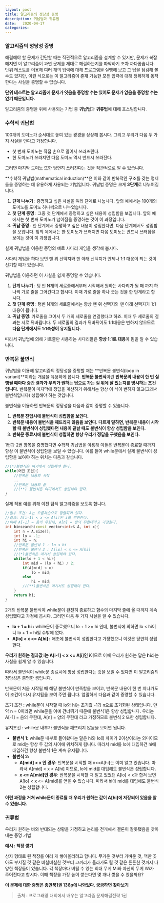 ```yaml
---
layout: post
title: 알고리즘의 정당성 증명
description: 귀납법과 귀류법
date:   2020-04-17
categories:
---
```

### 알고리즘의 정당성 증명

해결해야 할 문제가 간단할 때는 직관적으로 알고리즘을 설계할 수 있지만, 문제가 복잡해지면 이 알고리즘이 과연 문제를 제대로 해결하는지를 파악하기 조차 까다롭습니다. 단위 테스트를 이용해 여러 개의 입력에 대해 프로그램을 실행해 보고 그 답을 점검해 볼 수도 있지만, 이런 식으로는 이 알고리즘이 존재 가능한 모든 입력에 대해 정확하게 동작한다는 사실을 증명할 수 없습니다. 

**단위 테스트는 알고리즘에 문제가 잇음을 증명할 수는 있어도 문제가 없음을 증명할 수는 없기 때문입니다.**



알고리즘의 증명을 위해 사용되는 기법 중 **귀납법**과 **귀류법**에 대해 포스팅합니다.



### 수학적 귀납법

100개의 도미노가 순서대로 놓여 있는 광경을 상상해 봅시다. 그리고 우리가 다음 두 가지 사실을 안다고 가정합니다.



- 첫 번째 도미노는 직접 손으로 밀어서 쓰러뜨린다.
- 한 도미노가 쓰러지면 다음 도미노 역시 반드시 쓰러진다.



그러면 마지막 도미노 또한 당연히 쓰러진다는 것을 직관적으로 알 수 있습니다.

**수학적 귀납법(mathematical induction)**은 이와 같이 반복적인 구조를 갖는 명제들을 증명하는 데 유용하게 사용되는 기법입니다. 귀납법 증명은 크게 **3단계**로 나누어집니다.

1. **단계 나누기** : 증명하고 싶은 사실을 여러 단계로 나눕니다. 앞의 예에서는 100개의 도미노를 도미노 하나씩으로 나누었습니다.
2. **첫 단계 증명** : 그중 첫 단계에서 증명하고 싶은 내용이 성립함을 보입니다. 앞의 예에서는 첫 번째 도미노가 넘어짐을 증명하는 것이 이 과정입니다.
3. **귀납 증명** : 한 단계에서 증명하고 싶은 내용이 성립한다면, 다음 단계에서도 성립함을 보입니다. 앞의 예에서는 한 도미노가 쓰러지면 다음 도미노는 반드시 쓰러짐을 보이는 것이 이 과정입니다.



실제 귀납법을 이용한 증명의 예로 사다리 게임을 생각해 봅시다.

사다리 게임을 하다 보면 맨 위 선택지와 맨 아래 선택지가 언제나 1:1 대응이 되는 것이 신기할 때가 있습니다.

귀납법을 이용하면 이 사실을 쉽게 증명할 수 있습니다.

1. **단계 나누기** : 텅 빈 N개의 세로줄에서부터 시작해서 원하는 사다리가 될 때 까지 하나씩 가로 줄을 그어간다고 합시다. 이때 가로 줄을 하나 긋는 것을 한 단계라고 합시다.
2. **첫 단계 증명** : 텅빈 N개의 세로줄에서는 항상 맨 위 선택지와 맨 아래 선택지가 1:1 대응이 됩니다. 
3. **귀납 증명**: 가로줄을 그어서 두 개의 세로줄을 연결했다고 하죠. 이때 두 세로줄의 결과는 서로 뒤바뀝니다. 두 세로줄의 결과가 뒤바뀌어도 1:1대응은 변하지 않으므로 **다음 단계에서도 1:1속성이 유지됩니다.**

따라서 귀납법에 의해 가로줄만 사용하는 사다리들은 **항상 1:1로 대응**이 됨을 알 수 있습니다.



### 반복문 불변식

귀납법을 이용해 알고리즘의 정당성을 증명할 때는 **반복문 불변식(loop in variant)**이라는 개념을 유용하게 씁니다. **반복문 불변식**이란 **반복문의 내용이 한 번 실행될 때마다 중간 결과가 우리가 원하는 답으로 가는 길 위에 잘 있는지를 명시하는 조건입니다.** 반복문이 마지막에 정답을 계산하기 위해서는 항상 이 식이 변하지 않고(그래서 불변식입니다) 성립해야 하는 것입니다.

불변식을 이용하면 반복문의 정당성을 다음과 같이 증명할 수 있습니다.

1. **반복문 진입시에 불변식이 성립함을 보인다.**
2. **반복문 내용이 불변식을 깨뜨리지 않음을 보인다. 다르게 말하면, 반복문 내용이 시작할 때 불변식이 성립했다면 내용이 끝날 때도 불변식이 항상 성립함을 보인다.**
3. **반복문 종료시에 불변식이 성립하면 항상 우리가 정답을 구했음을 보인다.**

1번과 2번 항목을 증명했다면 수학적 귀납법을 이용해 이들은 반복문이 종료할 때까지 항상 이 불변식이 성립함을 보일 수 있습니다. 예를 들어 while문에서 실제 불변식이 성립함을 보여야 하는 위치는 다음과 같습니다.

```c++
//(*)불변식은 여기에서 성립해야 한다.
while(어떤 조건){
    //반복문 내용의 시작
    ..
    //반복문 내용의 끝
    //(**) 불변식은 여기에서도 성립해야 한다.
}
```

실제 적용 예를 위해 이진 탐색 알고리즘을 보도록 합니다.

```c++
//필수 조건: A는 오름차순으로 정렬되어 있다.
//결과: A[i-1] < x <= A[i]인 i를 반환한다.
//이때 A[-1] = 음의 무한대, A[n] = 양의 무한대라고 가정한다.
int binsearch(const vector<int>& A, int x){
    int n = A.size();
    int lo = -1;
    int hi = n;
    //반복문 불변식 1 : lo < hi
    //반복문 불변식 2 : A[lo] < x <= A[hi]
    //(*)불변식은 여기서 성립해야 한다.
    while(lo + 1 < hi){
        int mid = (lo + hi) / 2;
        if(A[mid] < x)
            lo = mid;
        else
            hi = mid;
        //(**)불변식은 여기서도 성립해야 한다.
    }
    return hi;
}
```

2개의 반복문 불변식이 while문이 완전히 종료하고 함수의 마지막 줄에 올 때까지 계속 성립했다고 가정해 봅시다. 그러면 다음 두 가지 사실을 알 수 있습니다.

- **lo + 1 = hi** **:** while문이 종료했으니 lo + 1 >= hi 인데, 불변식에 의하면 lo < hi이니 lo + 1 = hi일 수밖에 없다.
- **A[lo] < x <= A[hi] :** 애초에 불변식이 성립한다고 가정했으니 이것은 당연히 성립한다.

**우리가 원하는 결과값 i는 A[i-1] < x <= A[i]인 i**이므로 이때 우리가 원하는 답은 **hi**라는 사실을 쉽게 알 수 있습니다.

따라서 불변식이 while문 종료시에 항상 성립한다는 것을 보일 수 있다면 이 알고리즘의 정당성은 증명한 셈입니다.



반복문이 처음 시작될 때 해당 불변식이 만족함을 보이고, 반복문 내용이 한 번 지나가도 이 조건이 다시 유지됨을 보여 주면 됩니다. 엄밀하게 다음과 같이 증명할 수 있습니다.

초기 조건 : while문이 시작할 때 lo와 hi는 초기값 -1과 n으로 초기화된 상태입니다. 만약 n = 0이라면 while문을 아예 건너뛰기 때문에 불변식1은 항상 성립합니다. 우리는 A[-1] = 음의 무한대, A[n] = 양의 무한대 라고 가정하므로 불변식 2 또한 성립합니다.



유지조건 : while문 내부가 불변식을 깨뜨리지 않음을 보이면 됩니다.

- **불변식 1:** while문 내부로 들어왔다는 말은 hi와 lo의 차이가 2이상이라는 의미이므로 mid는 항상 두 값의 사이에 위치하게 됩니다. 따라서 mid를 lo에 대입하건 hi에 대입하건 항상 불변식 1은 계속 유지됩니다.
- **불변식 2:** 
  - **A[mid] < x 인 경우:** 반복문을 시작할 때 x<=A[hi]는 이미 알고 있습니다. 따라서 A[mid] < x < A[hi] 이므로, lo에 mid를 대입해도 불변식은 성립합니다.
  - **x <= A[mid]인 경우:** 반복문을 시작할 때 알고 있었던 A[lo] < x과 합쳐 보면 A[lo] < x <= A[mid]를 얻을 수 있습니다. 따라서 hi에 mid를 대입해도 불변식 2는 성립합니다.



**이런 과정을 거쳐 while문이 종료될 때 우리가 원하는 값이 A[hi]에 저장되어 있음을 알 수 있습니다.**



### 귀류법

우리가 원하는 바와 반대되는 상황을 가정하고 논리를 전개해서 결론이 잘못됐음을 찾아내는 증명 기법



**예시 : 책장 쌓기**

상자 형태로 된 책장를 여러 개 쌓아올리려고 합니다. 무거운 것부터 가벼운 것, 책만 꽂아도 부서질 것 같은 비실비실한 것부터 코끼리가 올라가도 될 것 같은 튼튼한 것까지 다양한 책장들이 있습니다. 각 책장마다 버틸 수 있는 최대 무게 Mi와 자신의 무게 Wi가 주어진다고 합시다. 이때 책장을 가장 높이 쌓는다면 몇 개나 쌓을 수 있을까요?



**이 문제에 대한 증명은 종만북1권 136p에 나와있다. 궁금하면 찾아보기**



> 출처 : 프로그래밍 대회에서 배우는 알고리즘 문제해결전략 1권